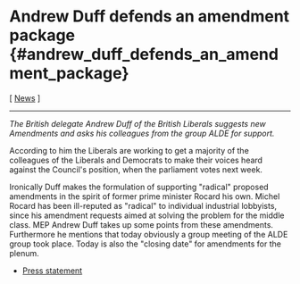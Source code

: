 # Andrew Duff defends an amendment package {#andrew_duff_defends_an_amendment_package}

\[ [ News](SwpatcninoEn "wikilink") \]

------------------------------------------------------------------------

*The British delegate Andrew Duff of the British Liberals suggests new
Amendments and asks his colleagues from the group ALDE for support.*

According to him the Liberals are working to get a majority of the
colleagues of the Liberals and Democrats to make their voices heard
against the Council\'s position, when the parliament votes next week.

Ironically Duff makes the formulation of supporting \"radical\" proposed
amendments in the spirit of former prime minister Rocard his own. Michel
Rocard has been ill-reputed as \"radical\" to individual industrial
lobbyists, since his amendment requests aimed at solving the problem for
the middle class. MEP Andrew Duff takes up some points from these
amendments. Furthermore he mentions that today obviously a group meeting
of the ALDE group took place. Today is also the \"closing date\" for
amendments for the plenum.

-   [Press
    statement](http://www.andrewduffmep.org.uk/news/163.html "wikilink")
